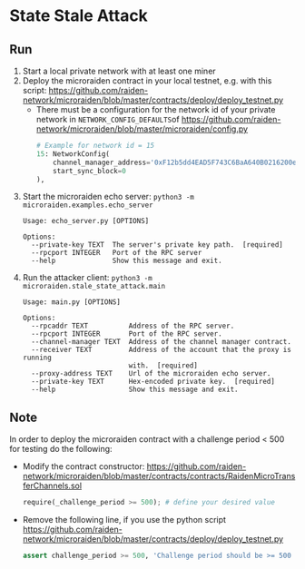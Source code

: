 # State Stale Attack

## Run

1. Start a local private network with at least one miner
2. Deploy the microraiden contract in your local testnet, e.g. with this script: https://github.com/raiden-network/microraiden/blob/master/contracts/deploy/deploy_testnet.py
    * There must be a configuration for the network id of your private network in `NETWORK_CONFIG_DEFAULTS`of https://github.com/raiden-network/microraiden/blob/master/microraiden/config.py
        ```python
        # Example for network id = 15
        15: NetworkConfig(
            channel_manager_address='0xF12b5dd4EAD5F743C6BaA640B0216200e89B60Da',
            start_sync_block=0
        ),
        ```
3. Start the microraiden echo server: `python3 -m microraiden.examples.echo_server`
    ```shell
    Usage: echo_server.py [OPTIONS]

    Options:
      --private-key TEXT  The server's private key path.  [required]
      --rpcport INTEGER   Port of the RPC server
      --help              Show this message and exit.
    ```
4. Run the attacker client: `python3 -m microraiden.stale_state_attack.main`
    ```shell
    Usage: main.py [OPTIONS]

    Options:
      --rpcaddr TEXT          Address of the RPC server.
      --rpcport INTEGER       Port of the RPC server.
      --channel-manager TEXT  Address of the channel manager contract.
      --receiver TEXT         Address of the account that the proxy is running
                              with.  [required]
      --proxy-address TEXT    Url of the microraiden echo server.
      --private-key TEXT      Hex-encoded private key.  [required]
      --help                  Show this message and exit.
    ```

## Note

In order to deploy the microraiden contract with a challenge period < 500 for testing do the following:

* Modify the contract constructor: https://github.com/raiden-network/microraiden/blob/master/contracts/contracts/RaidenMicroTransferChannels.sol
    ```python
    require(_challenge_period >= 500); # define your desired value
    ```
  
* Remove the following line, if you use the python script https://github.com/raiden-network/microraiden/blob/master/contracts/deploy/deploy_testnet.py
    ```python
    assert challenge_period >= 500, 'Challenge period should be >= 500 blocks'
    ```
